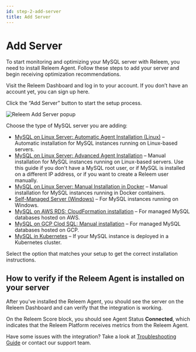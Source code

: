```yaml
---
id: step-2-add-server
title: Add Server
---
```


# Add Server

To start monitoring and optimizing your MySQL server with Releem, you need to install Releem Agent. Follow these steps to add your server and begin receiving optimization recommendations.

Visit the Releem Dashboard and log in to your account. If you don’t have an account yet, you can sign up here.

Click the “Add Server” button to start the setup process.

![Releem Add Server popup](/img/dashboard-add-server.png)

Choose the type of MySQL server you are adding:
- [MySQL on Linux Server: Automatic Agent Installation (Linux)](/releem-agent/installation-guides/self-managed-servers-automatic-installation) – Automatic installation for MySQL instances running on Linux-based servers.
- [MySQL on Linux Server: Advanced Agent Installation](/releem-agent/installation-guides/self-managed-servers-manual-installation-linux) – Manual installation for MySQL instances running on Linux-based servers. Use this guide if you don't have a MySQL root user, or if MySQL is installed on a different IP address, or if you want to create a Releem user manually.
- [MySQL on Linux Server: Manual Installation in Docker](/releem-agent/installation-guides/self-managed-servers-docker-installation) – Manual installation for MySQL instances running in Docker containers.
- [Self-Managed Server (Windows)](/releem-agent/installation-guides/self-managed-servers-manual-installation-windows) – For MySQL instances running on Windows.
- [MySQL on AWS RDS: CloudFormation installation](/releem-agent/installation-guides/cloud-managed-aws-rds-automatic-installation) – For managed MySQL databases hosted on AWS.
- [MySQL on GCP Clod SQL: Manual installation](/releem-agent/installation-guides/cloud-managed-gcp-cloud-sql-automatic-installation) – For managed MySQL databases hosted on GCP.
- [MySQL in Kubernetes](/releem-agent/installation-guides/installation-in-kubernetes) – If your MySQL instance is deployed in a Kubernetes cluster.


Select the option that matches your setup to get the correct installation instructions.

## How to verify if the Releem Agent is installed on your server

After you've installed the Releem Agent, you should see the server on the Releem Dashboard and can verify that the integration is working.

On the Releem Score block, you should see Agent Status **Connected**, which indicates that the Releem Platform receives metrics from the Releem Agent.

Have some issues with the integration? Take a look at [Troubleshooting Guide](/getting-started/how-to-check-if-releem-agent-is-working) or contact our support team.

